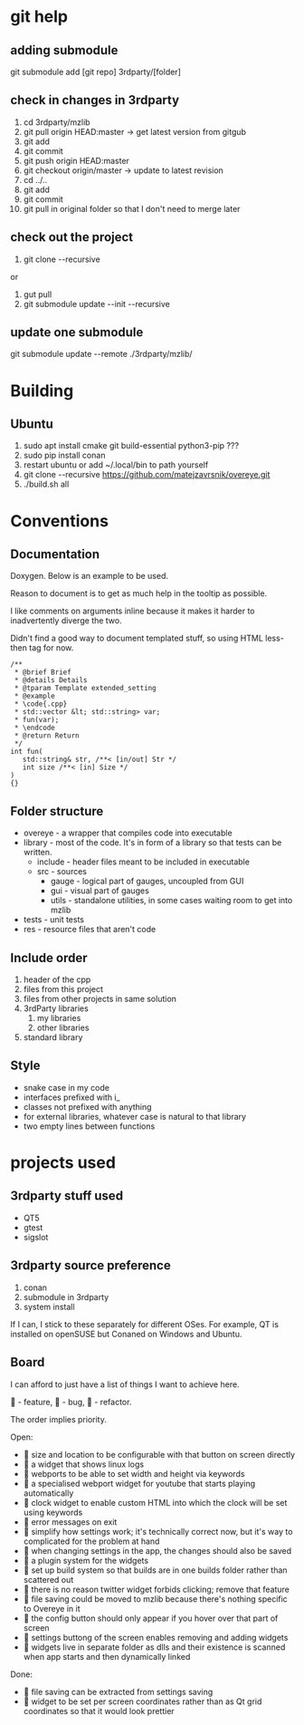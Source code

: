  
# git help

## adding submodule

git submodule add [git repo] 3rdparty/[folder]

## check in changes in 3rdparty

1) cd 3rdparty/mzlib
2) git pull origin HEAD:master -> get latest version from gitgub
2) git add
3) git commit
4) git push origin HEAD:master
5) git checkout origin/master -> update to latest revision
6) cd ../..
7) git add
8) git commit
9) git pull in original folder so that I don't need to merge later

## check out the project

1) git clone <repository name> --recursive

or

1) gut pull
2) git submodule update --init --recursive

## update one submodule

git submodule update --remote ./3rdparty/mzlib/

# Building

## Ubuntu

1) sudo apt install cmake git build-essential python3-pip ???
2) sudo pip install conan
3) restart ubuntu or add ~/.local/bin to path yourself
4) git clone --recursive https://github.com/matejzavrsnik/overeye.git
5) ./build.sh all

# Conventions

## Documentation

Doxygen. Below is an example to be used.

Reason to document is to get as much help in the tooltip as possible.

I like comments on arguments inline because it makes it harder to inadvertently diverge the two.

Didn't find a good way to document templated stuff, so using HTML less-then tag for now.

    /**
     * @brief Brief
     * @details Details
     * @tparam Template extended_setting
     * @example
     * \code{.cpp}
     * std::vector &lt; std::string> var;
     * fun(var);
     * \endcode
     * @return Return
     */
    int fun(
       std::string& str, /**< [in/out] Str */
       int size /**< [in] Size */ 
    )
    {} 

## Folder structure

- overeye - a wrapper that compiles code into executable
- library - most of the code. It's in form of a library so that tests can be written.
  - include - header files meant to be included in executable
  - src - sources
    - gauge - logical part of gauges, uncoupled from GUI
    - gui - visual part of gauges
    - utils - standalone utilities, in some cases waiting room to get into mzlib
- tests - unit tests
- res - resource files that aren't code
  
## Include order

1) header of the cpp
2) files from this project
3) files from other projects in same solution
4) 3rdParty libraries
   1) my libraries
   2) other libraries
5) standard library

## Style

- snake case in my code
- interfaces prefixed with i_
- classes not prefixed with anything
- for external libraries, whatever case is natural to that library
- two empty lines between functions

# projects used

## 3rdparty stuff used

- QT5
- gtest
- sigslot

## 3rdparty source preference

1) conan
2) submodule in 3rdparty
4) system install

If I can, I stick to these separately for different OSes. For example, QT is installed on openSUSE but Conaned on Windows and Ubuntu.

## Board

I can afford to just have a list of things I want to achieve here.

🚁 - feature, 🐞 - bug, 🔧 - refactor.

The order implies priority.

Open:
- 🚁 size and location to be configurable with that button on screen directly
- 🚁 a widget that shows linux logs
- 🚁 webports to be able to set width and height via keywords
- 🚁 a specialised webport widget for youtube that starts playing automatically
- 🚁 clock widget to enable custom HTML into which the clock will be set using keywords
- 🐞 error messages on exit
- 🔧 simplify how settings work; it's technically correct now, but it's way to complicated for the problem at hand
- 🚁 when changing settings in the app, the changes should also be saved
- 🚁 a plugin system for the widgets
- 🔧 set up build system so that builds are in one builds folder rather than scattered out
- 🚁 there is no reason twitter widget forbids clicking; remove that feature
- 🔧 file saving could be moved to mzlib because there's nothing specific to Overeye in it
- 🚁 the config button should only appear if you hover over that part of screen
- 🚁 settings buttong of the screen enables removing and adding widgets
- 🚁 widgets live in separate folder as dlls and their existence is scanned when app starts and then dynamically linked

Done:
- 🔧 file saving can be extracted from settings saving
- 🚁 widget to be set per screen coordinates rather than as Qt grid coordinates so that it would look prettier
